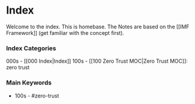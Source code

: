 # Index

Welcome to the index. This is homebase.
The Notes are based on the [[IMF Framework]] (get familiar with the concept first).

### Index Categories

000s - [[000 Index|Index]]
100s - [[100 Zero Trust MOC|Zero Trust MOC]]: zero trust

### Main Keywords

- 100s - #zero-trust